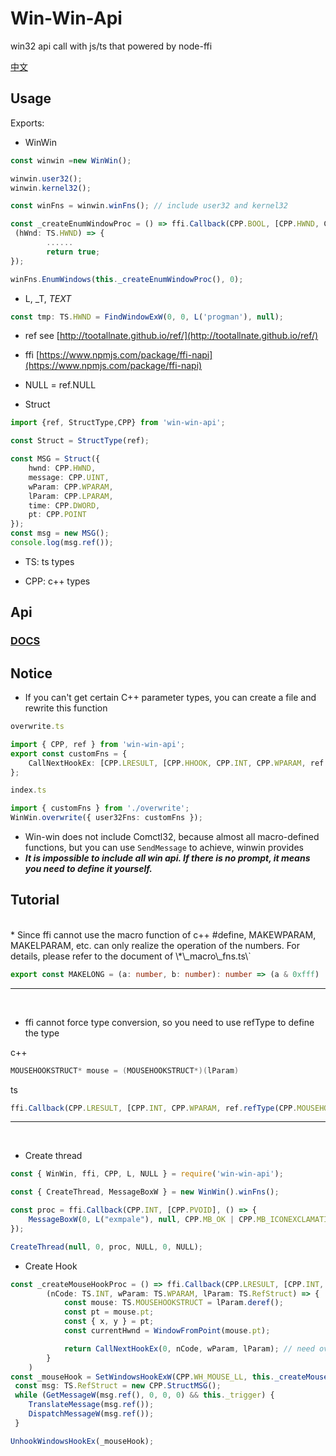 # Win-Win-Api
win32 api call with js/ts that powered by node-ffi

[中文](https://zhuanlan.zhihu.com/p/161732906)

## Usage

Exports:

* WinWin

``` ts
const winwin =new WinWin();

winwin.user32();
winwin.kernel32();

const winFns = winwin.winFns(); // include user32 and kernel32

const _createEnumWindowProc = () => ffi.Callback(CPP.BOOL, [CPP.HWND, CPP.LPARAM],
 (hWnd: TS.HWND) => {
		......
		return true;
});

winFns.EnumWindows(this._createEnumWindowProc(), 0);
```

* L, _T,  _TEXT_

``` ts
const tmp: TS.HWND = FindWindowExW(0, 0, L('progman'), null);
```

* ref
see [http://tootallnate.github.io/ref/](http://tootallnate.github.io/ref/)


* ffi [https://www.npmjs.com/package/ffi-napi](https://www.npmjs.com/package/ffi-napi)

* NULL = ref.NULL

* Struct 


``` ts
import {ref, StructType,CPP} from 'win-win-api';

const Struct = StructType(ref);

const MSG = Struct({
	hwnd: CPP.HWND,
	message: CPP.UINT,
	wParam: CPP.WPARAM,
	lParam: CPP.LPARAM,
	time: CPP.DWORD,
	pt: CPP.POINT
});
const msg = new MSG();
console.log(msg.ref());
```

* TS: ts types

* CPP: c++ types

## Api

### [DOCS](https://sewerganger.github.io/win-win-api/)

## Notice

* If you can't get certain C++ parameter types, you can create a file and rewrite this function

``` ts
overwrite.ts

import { CPP, ref } from 'win-win-api';
export const customFns = {
	CallNextHookEx: [CPP.LRESULT, [CPP.HHOOK, CPP.INT, CPP.WPARAM, ref.refType(CPP.MOUSEHOOKSTRUCT)]]
};
```

``` ts
index.ts

import { customFns } from './overwrite';
WinWin.overwrite({ user32Fns: customFns });
```

* Win-win does not include Comctl32, because almost all macro-defined functions, but you can use `SendMessage` to achieve, winwin provides
* ***It is impossible to include all win api. If there is no prompt, it means you need to define it yourself.***

## Tutorial
<br>
* Since ffi cannot use the macro function of c++ #define, MAKEWPARAM, MAKELPARAM, etc. can only realize the operation of the numbers. For details, please refer to the document of \*\_macro\_fns.ts\`

``` ts
export const MAKELONG = (a: number, b: number): number => (a & 0xfff) | ((b & 0xfff) << 16);
```

- - -

<br>

- ffi cannot force type conversion, so you need to use refType to define the type

c++

``` cpp
MOUSEHOOKSTRUCT* mouse = (MOUSEHOOKSTRUCT*)(lParam)
```

ts

``` ts
ffi.Callback(CPP.LRESULT, [CPP.INT, CPP.WPARAM, ref.refType(CPP.MOUSEHOOKSTRUCT)],(nCode: TS.INT, wParam: TS.WPARAM, lParam: TS.RefStruct) => {})
```

- - -
<br>

- Create thread

``` ts
const { WinWin, ffi, CPP, L, NULL } = require('win-win-api');

const { CreateThread, MessageBoxW } = new WinWin().winFns();

const proc = ffi.Callback(CPP.INT, [CPP.PVOID], () => {
	MessageBoxW(0, L("exmpale"), null, CPP.MB_OK | CPP.MB_ICONEXCLAMATION);
});

CreateThread(null, 0, proc, NULL, 0, NULL);
```

- Create Hook

``` ts
const _createMouseHookProc = () => ffi.Callback(CPP.LRESULT, [CPP.INT, CPP.WPARAM, ref.refType(CPP.StructMOUSEHOOKSTRUCT)],
		(nCode: TS.INT, wParam: TS.WPARAM, lParam: TS.RefStruct) => {
			const mouse: TS.MOUSEHOOKSTRUCT = lParam.deref();
			const pt = mouse.pt;
			const { x, y } = pt;
			const currentHwnd = WindowFromPoint(mouse.pt);	

			return CallNextHookEx(0, nCode, wParam, lParam); // need overwrite
		}
	)
const _mouseHook = SetWindowsHookExW(CPP.WH_MOUSE_LL, this._createMouseHookProc(), 0, 0);
 const msg: TS.RefStruct = new CPP.StructMSG();
 while (GetMessageW(msg.ref(), 0, 0, 0) && this._trigger) {
 	TranslateMessage(msg.ref());
 	DispatchMessageW(msg.ref());
 }

UnhookWindowsHookEx(_mouseHook);

```
